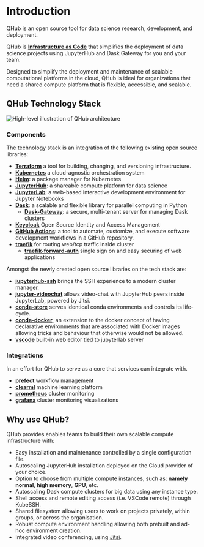 # Introduction

QHub is an open source tool for data science research, development, and deployment.

QHub is [**Infrastructure as Code**](https://en.wikipedia.org/wiki/Infrastructure_as_code)
that simplifies the deployment of data science projects using JupyterHub and Dask Gateway for you and your team.

Designed to simplify the deployment and maintenance of scalable computational platforms in the cloud, QHub is ideal for
organizations that need a shared compute platform that is flexible, accessible, and scalable.

## QHub Technology Stack

![High-level illustration of QHub architecture](/source/images/qhub-cloud_architecture.png)

### Components

The technology stack is an integration of the following existing open source libraries:

+ [**Terraform**](https://www.terraform.io/intro/index.html) a tool for building, changing, and versioning infrastructure.
+ [**Kubernetes**](https://kubernetes.io/docs/home/) a cloud-agnostic orchestration system
+ [**Helm**](https://helm.sh/): a package manager for Kubernetes
+ [**JupyterHub**](https://jupyter.org/hub): a shareable compute platform for data science
+ [**JupyterLab**](https://jupyterlab.readthedocs.io/en/stable/): a web-based interactive development environment for Jupyter Notebooks
+ [**Dask**](https://docs.dask.org/en/latest/): a scalable and flexible  library for parallel computing in Python
  + [**Dask-Gateway**](https://gateway.dask.org/): a secure, multi-tenant server for managing Dask clusters
+ [**Keycloak**](https://www.keycloak.org/) Open Source Identity and Access Management
+ [**GitHub Actions**](https://docs.github.com/en/actions): a tool to automate, customize, and execute software
  development workflows in a GitHub repository.
+ [**traefik**](https://traefik.io/) for routing web/tcp traffic inside cluster
  + [**traefik-forward-auth**](https://github.com/thomseddon/traefik-forward-auth) single sign on and easy securing of web applications

Amongst the newly created open source libraries on the tech stack are:
+ [**jupyterhub-ssh**](https://github.com/yuvipanda/jupyterhub-ssh) brings the SSH experience to a modern cluster manager.
+ [**jupyter-videochat**](https://github.com/yuvipanda/jupyter-videochat) allows video-chat with JupyterHub peers inside
  JupyterLab, powered by Jitsi.
+ [**conda-store**](https://github.com/quansight/conda-store) serves identical conda environments and controls its life-cycle.
+ [**conda-docker**](https://github.com/conda-incubator/conda-docker), an extension to the docker concept of having
  declarative environments that are associated with Docker images allowing tricks and behaviour that otherwise would not be allowed.
+ [**vscode**](https://github.com/cdr/code-server) built-in web editor tied to jupyterlab server

### Integrations

In an effort for QHub to serve as a core that services can integrate
with.

+ [**prefect**](https://www.prefect.io/) workflow management
+ [**clearml**](https://clear.ml/) machine learning platform
+ [**prometheus**](https://prometheus.io/) cluster monitoring
+ [**grafana**](https://grafana.com/) cluster monitoring visualizations

## Why use QHub?

QHub provides enables teams to build their own scalable compute infrastructure with:

+ Easy installation and maintenance controlled by a single configuration file.
+ Autoscaling JupyterHub installation deployed on the Cloud provider of your choice.
+ Option to choose from multiple compute instances, such as: **namely normal**, **high memory**, **GPU**, etc.
+ Autoscaling Dask compute clusters for big data using any instance type.
+ Shell access and remote editing access (i.e. VSCode remote) through KubeSSH.
+ Shared filesystem allowing users to work on projects privately, within groups, or across the organisation.
+ Robust compute environment handling allowing both prebuilt and ad-hoc environment creation.
+ Integrated video conferencing, using [Jitsi](https://meet.jit.si/).
